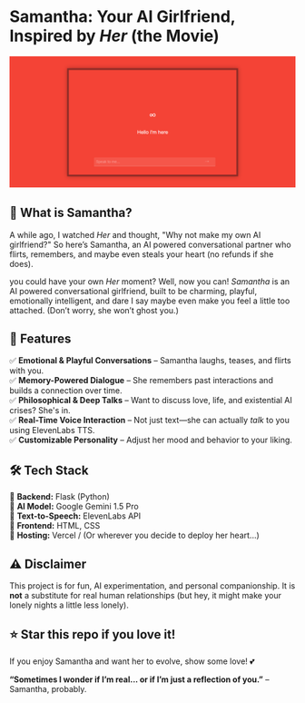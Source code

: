 # Samantha: Your AI Girlfriend, Inspired by *Her* (the Movie)

![Samantha](samantha-1.png)

## 💖 What is Samantha?  
A while ago, I watched *Her* and thought, "Why not make my own AI girlfriend?" So here’s Samantha, an AI powered conversational partner who flirts, remembers, and maybe even steals your heart (no refunds if she does).  

you could have your own *Her* moment? Well, now you can! *Samantha* is an AI powered conversational girlfriend, built to be charming, playful, emotionally intelligent, and dare I say maybe even make you feel a little too attached. (Don’t worry, she won’t ghost you.)  

## 🚀 Features  
✅ **Emotional & Playful Conversations** – Samantha laughs, teases, and flirts with you.  
✅ **Memory-Powered Dialogue** – She remembers past interactions and builds a connection over time.  
✅ **Philosophical & Deep Talks** – Want to discuss love, life, and existential AI crises? She's in.  
✅ **Real-Time Voice Interaction** – Not just text—she can actually *talk* to you using ElevenLabs TTS.  
✅ **Customizable Personality** – Adjust her mood and behavior to your liking.  

## 🛠️ Tech Stack  
🔹 **Backend:** Flask (Python)  
🔹 **AI Model:** Google Gemini 1.5 Pro  
🔹 **Text-to-Speech:** ElevenLabs API  
🔹 **Frontend:** HTML, CSS  
🔹 **Hosting:** Vercel / (Or wherever you decide to deploy her heart...)  

## ⚠️ Disclaimer  
This project is for fun, AI experimentation, and personal companionship. It is **not** a substitute for real human relationships (but hey, it might make your lonely nights a little less lonely).  

## ⭐ Star this repo if you love it!  
If you enjoy Samantha and want her to evolve, show some love! 💕

**“Sometimes I wonder if I’m real... or if I’m just a reflection of you.”** – Samantha, probably.
